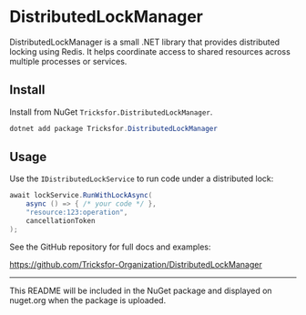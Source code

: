 # DistributedLockManager

DistributedLockManager is a small .NET library that provides distributed locking using Redis. It helps coordinate access to shared resources across multiple processes or services.

## Install

Install from NuGet `Tricksfor.DistributedLockManager`.

```powershell
dotnet add package Tricksfor.DistributedLockManager
```

## Usage

Use the `IDistributedLockService` to run code under a distributed lock:

```csharp
await lockService.RunWithLockAsync(
    async () => { /* your code */ },
    "resource:123:operation",
    cancellationToken
);
```

See the GitHub repository for full docs and examples:

https://github.com/Tricksfor-Organization/DistributedLockManager

---

This README will be included in the NuGet package and displayed on nuget.org when the package is uploaded.
